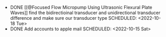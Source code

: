- DONE [[@Focused Flow Micropump Using Ultrasonic Flexural Plate Waves]] find the bidirectioinal transducer and unidirectional transducer difference and make sure our transducer type
  SCHEDULED: <2022-10-18 Tue>
- DONE Add accounts to apple mail
  SCHEDULED: <2022-10-15 Sat>
